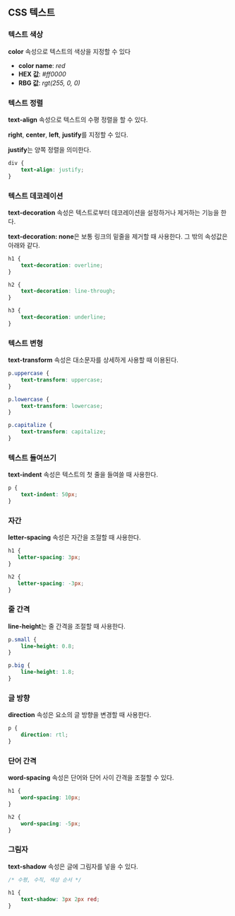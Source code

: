 ## CSS 텍스트

### 텍스트 색상

**color** 속성으로 텍스트의 색상을 지정할 수 있다

- **color name**: _red_
- **HEX 값**: _#ff0000_
- **RBG 값**: _rgt(255, 0, 0)_

### 텍스트 정렬

**text-align** 속성으로 텍스트의 수평 정렬을 할 수 있다.

**right**, **center**, **left**, **justify**를 지정할 수 있다.

**justify**는 양쪽 정렬을 의미한다.
 
```css
div {
    text-align: justify;
}
```
### 텍스트 데코레이션

**text-decoration** 속성은 텍스트로부터 데코레이션을 설정하거나 제거하는 기능을 한다.

**text-decoration: none**은 보통 링크의 밑줄을 제거할 때 사용한다. 그 밖의 속성값은 아래와 같다.

```css
h1 {
    text-decoration: overline;
}

h2 {
    text-decoration: line-through;
}

h3 {
    text-decoration: underline;
}
```

### 텍스트 변형

**text-transform** 속성은 대소문자를 상세하게 사용할 때 이용된다.

```css
p.uppercase {
    text-transform: uppercase;
}

p.lowercase {
    text-transform: lowercase;
}

p.capitalize {
    text-transform: capitalize;
}
```

### 텍스트 들여쓰기

**text-indent** 속성은 텍스트의 첫 줄을 들여쓸 때 사용한다.

```css
p {
    text-indent: 50px;
}
```
 
### 자간
 
 **letter-spacing** 속성은 자간을 조절할 때 사용한다.
 
 ```css
h1 {
    letter-spacing: 3px;
}

h2 {
    letter-spacing: -3px;
}
```
### 줄 간격

**line-height**는 줄 간격을 조절할 때 사용한다.

```css
p.small {
    line-height: 0.8;
}

p.big {
    line-height: 1.8;
}
```
### 글 방향

**direction** 속성은 요소의 글 방향을 변경할 때 사용한다.
```css
p {
    direction: rtl;
} 
```

### 단어 간격

**word-spacing** 속성은 단어와 단어 사이 간격을 조절할 수 있다.

```css
h1 {
    word-spacing: 10px;
}

h2 {
    word-spacing: -5px;
}
```

### 그림자

**text-shadow** 속성은 글에 그림자를 넣을 수 있다.

```css
/* 수평, 수직, 색상 순서 */
    
h1 {
    text-shadow: 3px 2px red;
}
```